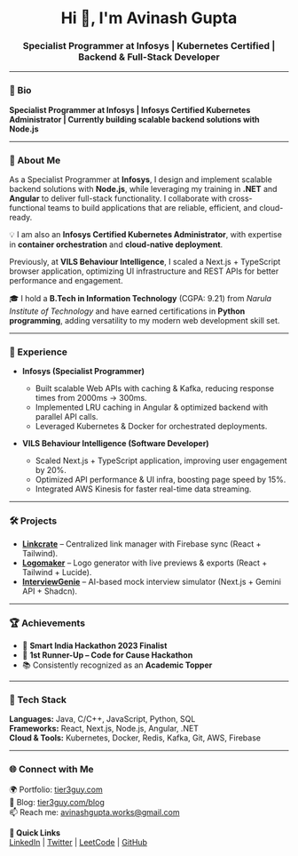 <h1 align="center">Hi 👋, I'm Avinash Gupta</h1>
<h3 align="center">Specialist Programmer at Infosys | Kubernetes Certified | Backend & Full-Stack Developer</h3>

---

### 👤 Bio  
**Specialist Programmer at Infosys | Infosys Certified Kubernetes Administrator | Currently building scalable backend solutions with Node.js**

---

### 📝 About Me  
As a Specialist Programmer at **Infosys**, I design and implement scalable backend solutions with **Node.js**, while leveraging my training in **.NET** and **Angular** to deliver full-stack functionality. I collaborate with cross-functional teams to build applications that are reliable, efficient, and cloud-ready.  

💡 I am also an **Infosys Certified Kubernetes Administrator**, with expertise in **container orchestration** and **cloud-native deployment**.  

Previously, at **VILS Behaviour Intelligence**, I scaled a Next.js + TypeScript browser application, optimizing UI infrastructure and REST APIs for better performance and engagement.  

🎓 I hold a **B.Tech in Information Technology** (CGPA: 9.21) from *Narula Institute of Technology* and have earned certifications in **Python programming**, adding versatility to my modern web development skill set.  

---

### 💼 Experience  
- **Infosys (Specialist Programmer)**  
  - Built scalable Web APIs with caching & Kafka, reducing response times from 2000ms → 300ms.  
  - Implemented LRU caching in Angular & optimized backend with parallel API calls.  
  - Leveraged Kubernetes & Docker for orchestrated deployments.  

- **VILS Behaviour Intelligence (Software Developer)**  
  - Scaled Next.js + TypeScript application, improving user engagement by 20%.  
  - Optimized API performance & UI infra, boosting page speed by 15%.  
  - Integrated AWS Kinesis for faster real-time data streaming.  

---

### 🛠️ Projects   
- **[Linkcrate](https://linkcrate.vercel.app/)** – Centralized link manager with Firebase sync (React + Tailwind).  
- **[Logomaker](https://logomaker.tier3guy.com/)** – Logo generator with live previews & exports (React + Tailwind + Lucide).
- **[InterviewGenie](https://interview-genie.vercel.app/)** – AI-based mock interview simulator (Next.js + Gemini API + Shadcn).   

---

### 🏆 Achievements  
- 🚀 **Smart India Hackathon 2023 Finalist**  
- 🥈 **1st Runner-Up – Code for Cause Hackathon**  
- 📚 Consistently recognized as an **Academic Topper**  

---

### 🧰 Tech Stack  
**Languages:** Java, C/C++, JavaScript, Python, SQL  
**Frameworks:** React, Next.js, Node.js, Angular, .NET  
**Cloud & Tools:** Kubernetes, Docker, Redis, Kafka, Git, AWS, Firebase  

---

### 🌐 Connect with Me  
🌍 Portfolio: [tier3guy.com](https://tier3guy.com/)  
📝 Blog: [tier3guy.com/blog](https://tier3guy.com/blog)  
📫 Reach me: [avinashgupta.works@gmail.com](avinashgupta.works@gmail.com)


**🔗 Quick Links**  
[LinkedIn](https://linkedin.com/in/tier3guy) | [Twitter](https://twitter.com/tier3guy) | [LeetCode](https://leetcode.com/tier_3_guy) | [GitHub](https://github.com/tier3guy)  
